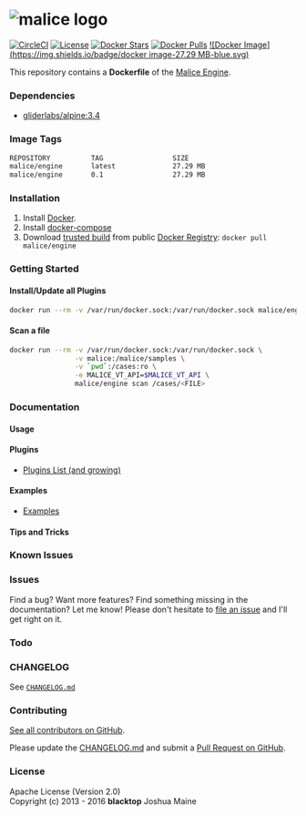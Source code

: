 ![malice logo](https://raw.githubusercontent.com/maliceio/malice/master/docs/logo/malice.png)
=============================================================================================

[![CircleCI](https://circleci.com/gh/maliceio/malice.png?style=shield)](https://circleci.com/gh/maliceio/malice) [![License](http://img.shields.io/:license-mit-blue.svg)](http://doge.mit-license.org) [![Docker Stars](https://img.shields.io/docker/stars/malice/engine.svg)](https://hub.docker.com/r/malice/engine/) [![Docker Pulls](https://img.shields.io/docker/pulls/malice/engine.svg)](https://hub.docker.com/r/malice/engine/) [![Docker Image](https://img.shields.io/badge/docker image-27.29 MB-blue.svg)](https://hub.docker.com/r/malice/engine/)

This repository contains a **Dockerfile** of the [Malice Engine](https://github.com/maliceio/malice).

### Dependencies

-	[gliderlabs/alpine:3.4](https://index.docker.io/_/gliderlabs/alpine/)

### Image Tags

```bash
REPOSITORY          TAG                 SIZE
malice/engine       latest              27.29 MB
malice/engine       0.1                 27.29 MB
```

### Installation

1.	Install [Docker](https://docs.docker.com).
2.	Install [docker-compose](https://docs.docker.com/compose/install/)
3.	Download [trusted build](https://hub.docker.com/r/malice/engine/) from public [Docker Registry](https://hub.docker.com/): `docker pull malice/engine`

### Getting Started

#### Install/Update all Plugins

```bash
docker run --rm -v /var/run/docker.sock:/var/run/docker.sock malice/engine plugin update --all
```

#### Scan a file

```bash
docker run --rm -v /var/run/docker.sock:/var/run/docker.sock \
                -v malice:/malice/samples \
                -v `pwd`:/cases:ro \
                -e MALICE_VT_API=$MALICE_VT_API \
                malice/engine scan /cases/<FILE>
```

### Documentation

#### Usage

#### Plugins

-	[Plugins List (and growing)](https://github.com/maliceio/malice/blob/master/docs/plugins.md)

#### Examples

-	[Examples](https://github.com/maliceio/malice/blob/master/docs/example.md)

#### Tips and Tricks

### Known Issues

### Issues

Find a bug? Want more features? Find something missing in the documentation? Let me know! Please don't hesitate to [file an issue](https://github.com/maliceio/malice/issues/new) and I'll get right on it.

### Todo

### CHANGELOG

See [`CHANGELOG.md`](https://github.com/maliceio/malice/blob/master/CHANGELOG.md)

### Contributing

[See all contributors on GitHub](https://github.com/maliceio/malice/graphs/contributors).

Please update the [CHANGELOG.md](https://github.com/maliceio/malice/blob/master/CHANGELOG.md) and submit a [Pull Request on GitHub](https://help.github.com/articles/using-pull-requests/).

### License

Apache License (Version 2.0)  
Copyright (c) 2013 - 2016 **blacktop** Joshua Maine

